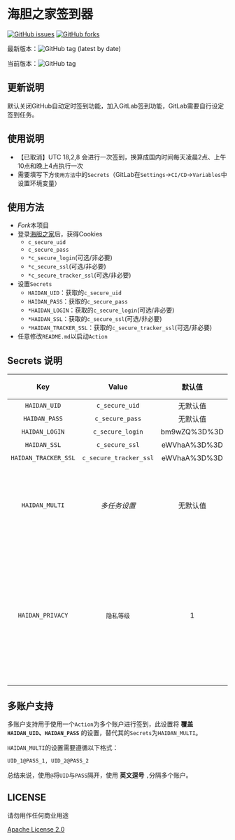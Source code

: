 # 海胆之家签到器

[![GitHub issues](https://img.shields.io/github/issues/ColaSign/haidan?style=flat-square)](https://github.com/ColaSign/haidan/issues)
[![GitHub forks](https://img.shields.io/github/forks/ColaSign/haidan?style=flat-square)](https://github.com/ColaSign/haidan/network)

最新版本：![GitHub tag (latest by date)](https://img.shields.io/github/v/tag/ColaSign/haidan?style=flat-square)

当前版本：![GitHub tag](https://img.shields.io/badge/tag-v0.0.6-orange)

## 更新说明

默认关闭GitHub自动定时签到功能，加入GitLab签到功能，GitLab需要自行设定签到任务。

## 使用说明

- 【已取消】UTC 18,2,8 会进行一次签到，换算成国内时间每天凌晨2点、上午10点和晚上4点执行一次
- 需要填写下方`使用方法`中的`Secrets`（GitLab在`Settings`→`CI/CD`→`Variables`中设置环境变量）

## 使用方法

- *Fork*本项目
- 登录[海胆之家](https://www.haidan.video/)后，获得Cookies
  - `c_secure_uid`
  - `c_secure_pass`
  - `*c_secure_login`(可选/非必要)
  - `*c_secure_ssl`(可选/非必要)
  - `*c_secure_tracker_ssl`(可选/非必要)
- 设置`Secrets`
  - `HAIDAN_UID`：获取的`c_secure_uid`
  - `HAIDAN_PASS`：获取的`c_secure_pass`
  - `*HAIDAN_LOGIN`：获取的`c_secure_login`(可选/非必要)
  - `*HAIDAN_SSL`：获取的`c_secure_ssl`(可选/非必要)
  - `*HAIDAN_TRACKER_SSL`：获取的`c_secure_tracker_ssl`(可选/非必要)
- 任意修改`README.md`以启动`Action`


## Secrets 说明

|Key|Value|默认值|必须|说明|
|:-:|:-:|:-:|:-:|:-|
|`HAIDAN_UID`|`c_secure_uid`|无默认值|√|无|
|`HAIDAN_PASS`|`c_secure_pass`|无默认值|√|无|
|`HAIDAN_LOGIN`|`c_secure_login`|bm9wZQ%3D%3D|√|无|
|`HAIDAN_SSL`|`c_secure_ssl`|eWVhaA%3D%3D|√|无|
|`HAIDAN_TRACKER_SSL`|`c_secure_tracker_ssl`|eWVhaA%3D%3D|√|无|
|`HAIDAN_MULTI`|*多任务设置*|无默认值|×|多账户支持，详见下方`多账户支持`|
|`HAIDAN_PRIVACY`|`隐私等级`|1|×|`1`：隐藏用户名首尾 `2`：隐藏用户名 `3`：显示用户名|


## 多账户支持

多账户支持用于使用一个`Action`为多个账户进行签到，此设置将 **覆盖`HAIDAN_UID`、`HAIDAN_PASS`** 的设置，替代其的`Secrets`为`HAIDAN_MULTI`。

`HAIDAN_MULTI`的设置需要遵循以下格式：

```txt
UID_1@PASS_1, UID_2@PASS_2
```

总结来说，使用`@`将`UID`与`PASS`隔开，使用 **英文逗号** `,`分隔多个账户。

## LICENSE

请勿用作任何商业用途

[Apache License 2.0](LICENSE)

